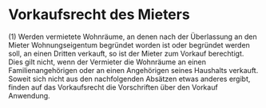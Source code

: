 # Vorkaufsrecht des Mieters

(1) Werden vermietete Wohnräume, an denen nach der Überlassung an den Mieter Wohnungseigentum begründet worden ist oder begründet werden soll, an einen Dritten verkauft, so ist der Mieter zum Vorkauf berechtigt. Dies gilt nicht, wenn der Vermieter die Wohnräume an einen Familienangehörigen oder an einen Angehörigen seines Haushalts verkauft. Soweit sich nicht aus den nachfolgenden Absätzen etwas anderes ergibt, finden auf das Vorkaufsrecht die Vorschriften über den Vorkauf Anwendung.